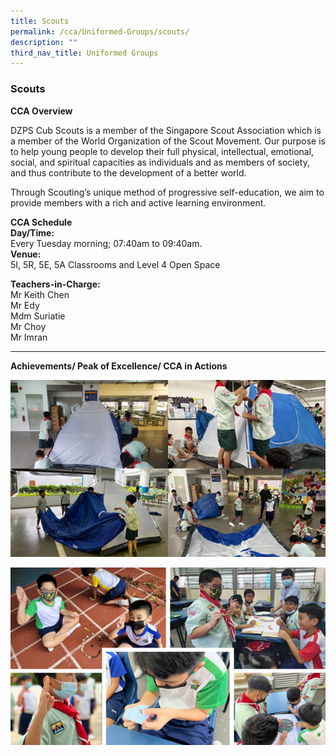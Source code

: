 ```yaml
---
title: Scouts
permalink: /cca/Uniformed-Groups/scouts/
description: ""
third_nav_title: Uniformed Groups
---
```

### Scouts

**CCA Overview**

DZPS Cub Scouts is a member of the Singapore Scout Association which is a member of the World Organization of the Scout Movement.
Our purpose is to help young people to develop their full physical, intellectual, emotional, social, and spiritual capacities as individuals and as members of society, and thus contribute to the development of a better world. 

Through Scouting’s unique method of progressive self-education, we aim to provide members with a rich and active learning environment.


**CCA Schedule**<br>
**Day/Time:**<br> Every Tuesday morning; 07:40am to 09:40am.<br>
**Venue:**<br> 5I, 5R, 5E, 5A Classrooms and Level 4 Open Space


**Teachers-in-Charge:**<br>
Mr Keith Chen<br>
Mr Edy<br>
Mdm Suriatie<br>
Mr Choy<br>
Mr Imran

__________________________________________

**Achievements/ Peak of Excellence/ CCA in Actions**

![](/images/Scouts%2001.png)

![](/images/Scouts%2002.png)

